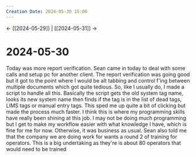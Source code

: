 ```yaml
---
Creation Date: 2024-05-30 15:08
---
```


<- [[2024-05-29]] | [[2024-05-31]]  ->

# 2024-05-30
Today was more report verification. Sean came in today to deal with some calls and setup pc for another client. The report verification was going good but it got to the point where I would be alt tabbing and control f'ing between multiple documents which got quite tedious. So, like I usually do, I made a script to handle all this. Basically the script gets the old system tag name, looks its new system name then finds if the tag is in the list of dead tags, LIMS tags or manual entry tags. This sped me up quite a bit of clicking but made the process much faster. I think this is where my programming skills have really been shining at this job. I may not be doing much programming but I get to make my workflow easier with what knowledge I have, which is fine for me for now. Otherwise, it was business as usual. Sean also told me that the company we are doing work for wants a round 2 of training for operators. This is a big undertaking as they're is about 80 operators that would need to be trained